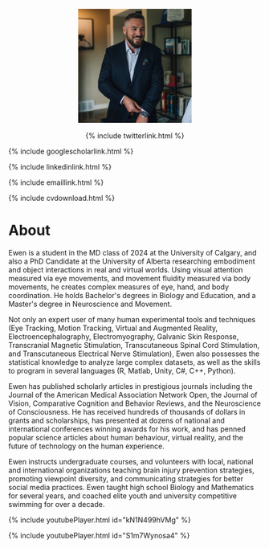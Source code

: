 <p align="center">
  <img src="/assets/sc63croppedsmall.jpg" width="45%" />
</p>

<p align="center">
{% include twitterlink.html %}

{% include googlescholarlink.html %}

{% include linkedinlink.html %}

{% include emaillink.html %}

{% include cvdownload.html %}
</p>

# About
Ewen is a student in the MD class of 2024 at the University of Calgary, and also a PhD Candidate at the University of Alberta researching embodiment and object interactions in real and virtual worlds. Using visual attention measured via eye movements, and movement fluidity measured via body movements, he creates complex measures of eye, hand, and body coordination. He holds Bachelor's degrees in Biology and Education, and a Master's degree in Neuroscience and Movement.

Not only an expert user of many human experimental tools and techniques (Eye Tracking, Motion Tracking, Virtual and Augmented Reality, Electroencephalography, Electromyography, Galvanic Skin Response, Transcranial Magnetic Stimulation, Transcutaneous Spinal Cord Stimulation, and Transcutaneous Electrical Nerve Stimulation), Ewen also possesses the statistical knowledge to analyze large complex datasets, as well as the skills to program in several languages (R, Matlab, Unity, C#, C++, Python).

Ewen has published scholarly articles in prestigious journals including the Journal of the American Medical Association Network Open, the Journal of Vision, Comparative Cognition and Behavior Reviews, and the Neuroscience of Consciousness. He has received hundreds of thousands of dollars in grants and scholarships, has presented at dozens of national and international conferences winning awards for his work, and has penned popular science articles about human behaviour, virtual reality, and the future of technology on the human experience.

Ewen instructs undergraduate courses, and volunteers with local, national and international organizations teaching brain injury prevention strategies, promoting viewpoint diversity, and communicating strategies for better social media practices. Ewen taught high school Biology and Mathematics for several years, and coached elite youth and university competitive swimming for over a decade.

{% include youtubePlayer.html id="kN1N499hVMg" %}

{% include youtubePlayer.html id="S1m7Wynosa4" %}
